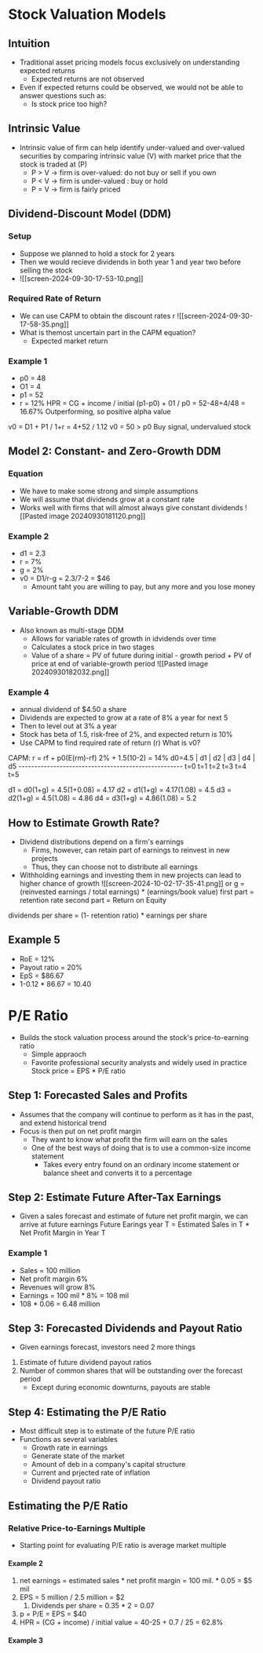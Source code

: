 # Stock Valuation Models
## Intuition
- Traditional asset pricing models focus exclusively on understanding expected returns
	- Expected returns are not observed
- Even if expected returns could be observed, we would not be able to answer questions such as:
	- Is stock price too high?
## Intrinsic Value
- Intrinsic value of firm can help identify under-valued and over-valued securities by comparing intrinsic value (V) with market price that the stock is traded at (P)
	- P > V -> firm is over-valued: do not buy or sell if you own
	- P \< V -> firm is under-valued : buy or hold
	- P = V -> firm is fairly priced
## Dividend-Discount Model (DDM)
### Setup
- Suppose we planned to hold a stock for 2 years
- Then we would recieve dividends in both year 1 and year two before selling the stock
- ![[screen-2024-09-30-17-53-10.png]]
### Required Rate of Return
- We can use CAPM to obtain the discount rates r
![[screen-2024-09-30-17-58-35.png]]
- What is themost uncertain part in the CAPM equation?
	- Expected market return
### Example 1
- p0 = 48
- O1 = 4
- p1 = 52
- r = 12%
HPR = CG + income / initial
(p1-p0) + 01 / p0
= 52-48+4/48
= 16.67%
Outperforming, so positive alpha value

v0 = D1 + P1 / 1+r
= 4+52 / 1.12
v0 = 50 > p0
Buy signal, undervalued stock

## Model 2: Constant- and Zero-Growth DDM
### Equation
- We have to make some strong and simple assumptions
- We will assume that dividends grow at a constant rate
- Works well with firms that will almost always give constant dividends
![[Pasted image 20240930181120.png]]
### Example 2
- d1 = 2.3
- r = 7%
- g = 2%
- v0 = D1/r-g = 2.3/7-2 = $46
	- Amount taht you are willing to pay, but any more and you lose money
## Variable-Growth DDM
- Also known as multi-stage DDM
	- Allows for variable rates of growth in idvidends over time
	- Calculates a stock price in two stages
	- Value of a share = PV of future during initial - growth period + PV of price at end of variable-growth period
![[Pasted image 20240930182032.png]]

### Example 4
- annual dividend of $4.50 a share
- Dividends are expected to grow at a rate of 8% a year for next 5
- Then to level out at 3% a year
- Stock has beta of 1.5, risk-free of 2%, and expected return is 10%
- Use CAPM to find required rate of return (r)
What is v0?

CAPM: r = rf + p0(E(rm)-rf)
2% + 1.5(10-2) = 14%
d0=4.5 | d1    | d2       |  d3       |  d4     | d5
\----------------------------------------------------
t=0       t=1      t=2        t=3        t=4        t=5

d1 = d0(1+g) = 4.5(1+0.08) = 4.17
d2 = d1(1+g) = 4.17(1.08) = 4.5
d3 = d2(1+g) = 4.5(1.08) = 4.86
d4 = d3(1+g) = 4.86(1.08) = 5.2

## How to Estimate Growth Rate?
- Dividend distributions depend on a firm's earnings
	- Firms, however, can retain part of earnings to reinvest in new projects
	- Thus, they can choose not to distribute all earnings
- Withholding earnings and investing them in new projects can lead to higher chance of growth
![[screen-2024-10-02-17-35-41.png]]
or 
g = (reinvested earnings / total earnings) \* (earnings/book value)
first part = retention rate                          second part = Return on Equity

dividends per share = (1- retention ratio) * earnings per share
## Example 5
- RoE = 12%
- Payout ratio = 20%
- EpS = $86.67
- 1-0.12 * 86.67 = 10.40

# P/E Ratio
- Builds the stock valuation process around the stock's price-to-earning ratio
	- Simple appraoch
	- Favorite professional security analysts and widely used in practice
Stock price = EPS * P/E ratio
## Step 1: Forecasted Sales and Profits
- Assumes that the company will continue to perform as it has in the past, and extend historical trend
- Focus is then put on net profit margin
	- They want to know what profit the firm will earn on the sales
	- One of the best ways of doing that is to use a common-size income statement
		- Takes every entry found on an ordinary income statement or balance sheet and converts it to a percentage
## Step 2: Estimate Future After-Tax Earnings
- Given a sales forecast and estimate of future net profit margin, we can arrive at future earnings
Future Earings year T = Estimated Sales in T * Net Profit Margin in Year T
### Example 1
- Sales = 100 million
- Net profit margin 6%
- Revenues will grow 8%
- Earnings = 100 mil * 8% = 108 mil
- 108 * 0.06 = 6.48 million
## Step 3: Forecasted Dividends and Payout Ratio
- Given earnings forecast, investors need 2 more things
1. Estimate of future dividend payout ratios
2. Number of common shares that will be outstanding over the forecast period
	- Except during economic downturns, payouts are stable
## Step 4: Estimating the P/E Ratio
- Most difficult step is to estimate of the future P/E ratio
- Functions as several variables
	- Growth rate in earnings
	- Generate state of the market
	- Amount of deb in a company's capital structure
	- Current and prjected rate of inflation
	- Dividend payout ratio
## Estimating the P/E Ratio
### Relative Price-to-Earnings Multiple
- Starting point for evaluating P/E ratio is average market multiple
#### Example 2
1. net earnings = estimated sales * net profit margin = 100 mil. * 0.05 = $5 mil
2. EPS = 5 million / 2.5 million = $2
	1. Dividends per share = 0.35 * 2 = 0.07
3. p = P/E = EPS = $40
4. HPR = (CG + income) / initial value = 40-25 + 0.7 / 25 = 62.8%
#### Example 3
